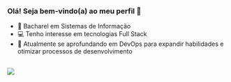 ### Olá! Seja bem-vindo(a) ao meu perfil 👋


- 📖 Bacharel em Sistemas de Informação 
- 💻 Tenho interesse em tecnologias Full Stack
- 🚀 Atualmente se aprofundando em DevOps para expandir habilidades e otimizar processos de desenvolvimento

 ##
<div> 
<a href="https://www.linkedin.com/in/costaart/" target="_blank"><img src="https://img.shields.io/badge/-LinkedIn-%230077B5?style=for-the-badge&logo=linkedin&logoColor=white" target="_blank"></a>
</div>
